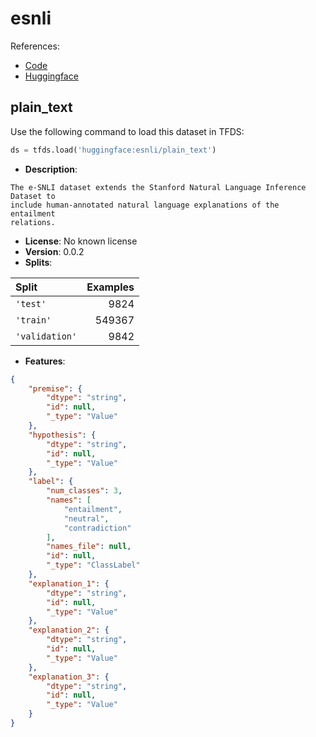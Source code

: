 # esnli

References:

*   [Code](https://github.com/huggingface/datasets/blob/master/datasets/esnli)
*   [Huggingface](https://huggingface.co/datasets/esnli)


## plain_text


Use the following command to load this dataset in TFDS:

```python
ds = tfds.load('huggingface:esnli/plain_text')
```

*   **Description**:

```
The e-SNLI dataset extends the Stanford Natural Language Inference Dataset to
include human-annotated natural language explanations of the entailment
relations.
```

*   **License**: No known license
*   **Version**: 0.0.2
*   **Splits**:

Split  | Examples
:----- | -------:
`'test'` | 9824
`'train'` | 549367
`'validation'` | 9842

*   **Features**:

```json
{
    "premise": {
        "dtype": "string",
        "id": null,
        "_type": "Value"
    },
    "hypothesis": {
        "dtype": "string",
        "id": null,
        "_type": "Value"
    },
    "label": {
        "num_classes": 3,
        "names": [
            "entailment",
            "neutral",
            "contradiction"
        ],
        "names_file": null,
        "id": null,
        "_type": "ClassLabel"
    },
    "explanation_1": {
        "dtype": "string",
        "id": null,
        "_type": "Value"
    },
    "explanation_2": {
        "dtype": "string",
        "id": null,
        "_type": "Value"
    },
    "explanation_3": {
        "dtype": "string",
        "id": null,
        "_type": "Value"
    }
}
```


